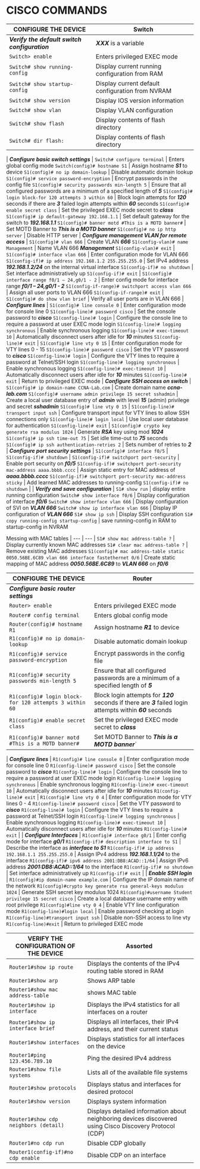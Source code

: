 # CISCO COMMANDS

CONFIGURE THE DEVICE | Switch
--- | ---
_**Verify the default switch configuration**_ | _**XXX**_ is a variable
`Switch> enable` | Enters privileged EXEC mode
`Switch# show running-config` | Display current running configuration from RAM
`Switch# show startup-config` | Display current default configuration from NVRAM
`Switch# show version` | Display IOS version information
`Switch# show vlan` | Display VLAN configuration
`Switch# show flash` | Display contents of flash directory
`Switch# dir flash:` | Display contents of flash directory
|
_**Configure basic switch settings**_ |
`Switch# configure terminal` | Enters global config mode
`Switch(config)# hostname S1` | Assign hostname _**S1**_ to device
`S1(config)# no ip domain-lookup` | Disable automatic domain lookup
`S1(config)# service password-encryption` | Encrypt passwords in the config file
`S1(config)# security passwords min-length 5` | Ensure that all configured passwords are a minimum of a specified length of _**5**_
`S1(config)# login block-for 120 attempts 3 within 60` | Block login attempts for _**120**_ seconds if there are _**3**_ failed login attempts within _**60**_ seconds
`S1(config)# enable secret class` | Set the privileged EXEC mode secret to _**class**_
`S1(config)# ip default-gateway 192.168.1.1` | Set default gateway for the switch to _**192.168.1.1**_
`S1(config)# banner motd #This is a MOTD banner#` | Set MOTD Banner to _**This is a MOTD banner**_
`S1(config)# no ip http server` | Disable HTTP server
|
_**Configure management VLAN for remote access**_ |
`S1(config)# vlan 666` | Create VLAN _**666**_
`S1(config-vlan)# name Management` | Name VLAN 666 _**Management**_
`S1(config-vlan)# exit` |
`S1(config)# interface vlan 666` | Enter configuration mode for VLAN 666
`S1(config-if)# ip address 192.168.1.2 255.255.255.0` | Set IPv4 address _**192.168.1.2/24**_ on the internal virtual interface
`S1(config-if)# no shutdown` | Set interface administratively up
`S1(config-if)# exit` |
`S1(config)# interface range f0/1 – 24,g0/1 - 2` | Enter config mode for interface range _**f0/1 – 24,g0/1 - 2**_
`S1(config-if-range)# switchport access vlan 666` | Assign all user ports to VLAN 666
`S1(config-if-range)# exit` |
`S1(config)# do show vlan brief` | Verify all user ports are in VLAN 666
|
_**Configure lines**_ |
`S1(config)# line console 0` | Enter configuration mode for console line 0
`S1(config-line)# password cisco` | Set the console password to _**cisco**_
`S1(config-line)# login` | Configure the console line to require a password at user EXEC mode login
`S1(config-line)# logging synchronous` | Enable synchronous logging
`S1(config-line)# exec-timeout 10` | Automatically disconnect users after idle for _**10**_ minutes
`S1(config-line)# exit` |
`S1(config)# line vty 0 15` | Enter configuration mode for VTY lines 0 - 15
`S1(config-line)# password cisco` | Set the VTY password to _**cisco**_
`S1(config-line)# login` | Configure the VTY lines to require a password at Telnet/SSH login
`S1(config-line)# logging synchronous` | Enable synchronous logging
`S1(config-line)# exec-timeout 10` | Automatically disconnect users after idle for _**10**_ minutes
`S1(config-line)# exit` | Return to privileged EXEC mode
|
_**Configure SSH access on switch**_ |
`S1(config)# ip domain-name CCNA-Lab.com` | Create domain name _**ccna-lab.com**_
`S1(config)# username admin privilege 15 secret sshadmin` | Create a local user database entry of _**admin**_ with level _**15**_ (admin) privilege and secret _**sshadmin**_
`S1(config)# line vty 0 15` |
`S1(config-line)# transport input ssh` | Configure transport input for VTY lines to allow SSH connections only
`S1(config-line)# login local` | Use local user database for authentication
`S1(config-line)# exit` |
`S1(config)# crypto key generate rsa modulus 1024` | Generate _**RSA**_ key using mod _**1024**_
`S1(config)# ip ssh time-out 75` | Set idle time-out to _**75**_ seconds
`S1(config)# ip ssh authentication-retries 2` | Sets number of retries to _**2**_
|
_**Configure port security settings**_ |
`S1(config)# interface f0/5` |
`S1(config-if)# shutdown` |
`S1(config-if)# switchport port-security` | Enable port security on _**f0/5**_
`S1(config-if)# switchport port-security mac-address aaaa.bbbb.cccc` | Assign static entry for MAC address of _**aaaa.bbbb.cccc**_
`S1(config-if)# switchport port-security mac-address sticky` | Add learned MAC addresses to running-config
`S1(config-if)# no shutdown` |
|
_**Verify and save configuration**_ |
`S1# show run` | display entire running configuration
`Switch# show interface f0/6` | Display configuration of interface _**f0/6**_
`Switch# show interface vlan 666` | Display configuration of SVI on _**VLAN 666**_
`Switch# show ip interface vlan 666` | Display IP configuration of _**VLAN 666**_
`S1# show ip ssh` | Display SSH configuration
`S1# copy running-config startup-config` | save running-config in RAM to startup-config in NVRAM

Messing with MAC tables |
--- | --- |
`S1# show mac address-table ?` | Display currently known MAC addresses
`S1# clear mac address-table ?` | Remove existing MAC addresses
`S1(config)# mac address-table static 0050.56BE.6C89 vlan 666 interface
fastethernet 0/6` | Create static mapping of MAC address _**0050.56BE.6C89**_ to _**VLAN 666**_ on _**f0/6**_



CONFIGURE THE DEVICE | Router
--- | ---
_**Configure basic router settings**_ |
`Router> enable` | Enters privileged EXEC mode
`Router# config terminal` | Enters global config mode
`Router(config)# hostname R1` | Assign hostname _**R1**_ to device
`R1(config)# no ip domain-lookup` | Disable automatic domain lookup
`R1(config)# service password-encryption` | Encrypt passwords in the config file
`R1(config)# security passwords min-length 5` | Ensure that all configured passwords are a minimum of a specified length of _**5**_
`R1(config)# login block-for 120 attempts 3 within 60` | Block login attempts for _**120**_ seconds if there are _**3**_ failed login attempts within _**60**_ seconds
`R1(config)# enable secret class` | Set the privileged EXEC mode secret to _**class**_
`R1(config)# banner motd #This is a MOTD banner#` | Set MOTD Banner to _**This is a MOTD banner**_`
|
_**Configure lines**_ |
`R1(config)# line console 0` | Enter configuration mode for console line 0
`R1(config-line)# password cisco` | Set the console password to _**cisco**_
`R1(config-line)# login` | Configure the console line to require a password at user EXEC mode login
`R1(config-line)# logging synchronous` | Enable synchronous logging
`R1(config-line)# exec-timeout 10` | Automatically disconnect users after idle for _**10**_ minutes
`R1(config-line)# exit` |
`R1(config)# line vty 0 4` | Enter configuration mode for VTY lines 0 - 4
`R1(config-line)# password cisco` | Set the VTY password to _**cisco**_
`R1(config-line)# login` | Configure the VTY lines to require a password at Telnet/SSH login
`R1(config-line)# logging synchronous` | Enable synchronous logging
`R1(config-line)# exec-timeout 10` | Automatically disconnect users after idle for _**10**_ minutes
`R1(config-line)# exit` |
|
_**Configure Interfaces**_ |
`R1(config)# interface g0/1` | Enter config mode for interface _**g0/1**_
`R1(config-if)# description interface to S1` | Describe the interface as _**interface to S1**_
`R1(config-if)# ip address 192.168.1.1 255.255.255.0` | Assign IPv4 address _**192.168.1.1/24**_ to the interface
`R1(config-if)# ipv6 address 2001:DB8:ACAD::1/64` | Assign IPv6 address _**2001:DB8:ACAD::1/64**_ to the interface
`R1(config-if)# no shutdown` | Set interface administratively up
`R1(config-if)# exit` |
|
_**Enable SSH login**_ |
`R1(config)#ip domain-name example.com` | Configure the IP domain name of the network
`R1(config)#crypto key generate rsa general-keys modulus 1024` | Generate SSH secret key modulus 1024
`R1(config)#username Student privilege 15 secret cisco` | Create a local database username entry with root privilege
`R1(config)#line vty 0 4` | Enable VTY line configuration mode
`R1(config-line)#login local` | Enable password checking at login
`R1(config-line)#transport input ssh` | Disable non-SSH access to line vty
`R1(config-line)#exit` | Return to privileged EXEC mode





VERIFY THE CONFIGURATION OF THE DEVICE | Assorted
--- | ---
`Router1#show ip route` | Displays the contents of the IPv4 routing table stored in RAM
`Router1#show arp` | Shows ARP table
`Router1#show mac address-table` | shows MAC table
`Router1#show ip interface` | Displays the IPv4 statistics for all interfaces on a router
`Router1#show ip interface brief` | Displays all interfaces, their IPv4 address, and their current status
`Router1#show interfaces` | Displays statistics for all interfaces on the device
`Router1#ping 123.456.789.10` | Ping the desired IPv4 address
`Router1#show file systems` | Lists all of the available file systems
`Router1#show protocols` | Displays status and interfaces for desired protocol
`Router1#show version` | Displays system information
`Router1#show cdp neighbors (detail)` | Displays detailed information about neighboring devices discovered using Cisco Discovery Protocol (CDP)
`Router1#no cdp run` | Disable CDP globally
`Router1(config-if)#no cdp enable` | Disable CDP on an interface
